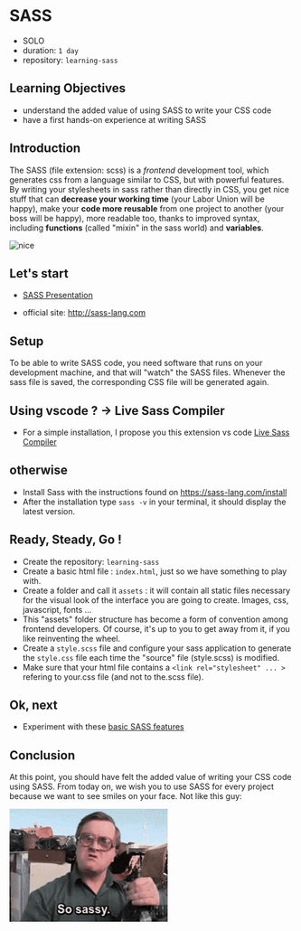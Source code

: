 # SASS

- SOLO
- duration: `1 day`
- repository: `learning-sass`

## Learning Objectives

 - understand the added value of using SASS to write your CSS code
 - have a first hands-on experience at writing SASS

## Introduction

The SASS (file extension: scss) is a *frontend* development tool, which generates css from a language similar to CSS, but with powerful features. By writing your stylesheets in sass rather than directly in CSS, you get nice stuff that can **decrease your working time** (your Labor Union will be happy), make your **code more reusable** from one project to another (your boss will be happy), more readable too, thanks to improved syntax, including **functions** (called "mixin" in the sass world) and **variables**.

![nice](./assets/nice.gif)

## Let's start

- [SASS Presentation](https://docs.google.com/presentation/d/1gEZrPANsPNGJl-JDfYH_YSHSB9ba-Ss98r69TfPWVQE/edit?usp=sharing)

- official site: http://sass-lang.com

## Setup

To be able to write SASS code, you need software that runs on your development machine, and that will "watch" the SASS files. Whenever the sass file  is saved, the corresponding CSS file will be generated again.

## Using vscode ? -> Live Sass Compiler

- For a simple installation, I propose you this extension vs code [Live Sass Compiler](https://marketplace.visualstudio.com/items?itemName=ritwickdey.live-sass)

## otherwise

- Install Sass with the instructions found on https://sass-lang.com/install
- After the installation type `sass -v` in your terminal, it should display the latest version.


## Ready, Steady, Go !

- Create the repository: `learning-sass`
- Create a basic html file :  `index.html`, just so we have something to play with.
- Create a folder and call it `assets` : it will contain all static files necessary for the visual look of the interface you are going to create. Images, css, javascript, fonts ... 
- This "assets" folder structure has become a form of convention among frontend developers. Of course, it's up to you to get away from it, if you like reinventing the wheel.
- Create a `style.scss` file and configure your sass application to generate the `style.css` file each time the "source" file (style.scss) is modified.
- Make sure that your html file contains a `<link rel="stylesheet" ... >` refering to your.css file (and not to the.scss file).

## Ok, next

- Experiment with these [basic SASS features](./learning-sass/readme.md)

## Conclusion

At this point, you should have felt the added value of writing your CSS code using SASS.  From today on, we wish you to use SASS for every project because we want to see smiles on your face. Not like this guy:

![sassy](./assets/sassy.gif)





